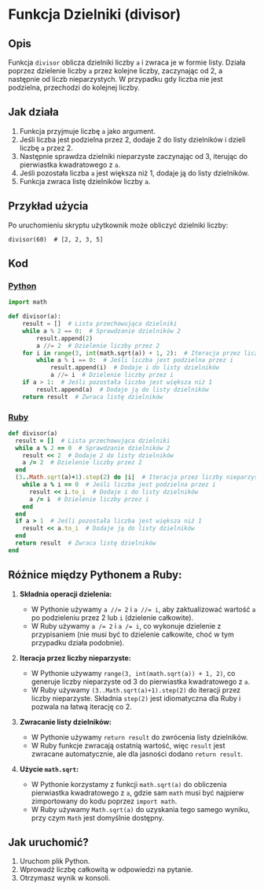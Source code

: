# Funkcja Dzielniki (divisor)

## Opis
Funkcja `divisor` oblicza dzielniki liczby `a` i zwraca je w formie listy. Działa poprzez dzielenie liczby `a` przez kolejne liczby, zaczynając od 2, a następnie od liczb nieparzystych. W przypadku gdy liczba nie jest podzielna, przechodzi do kolejnej liczby.

## Jak działa
1. Funkcja przyjmuje liczbę `a` jako argument.
2. Jeśli liczba jest podzielna przez 2, dodaje 2 do listy dzielników i dzieli liczbę `a` przez 2.
3. Następnie sprawdza dzielniki nieparzyste zaczynając od 3, iterując do pierwiastka kwadratowego z `a`.
4. Jeśli pozostała liczba `a` jest większa niż 1, dodaje ją do listy dzielników.
5. Funkcja zwraca listę dzielników liczby `a`.

## Przykład użycia
Po uruchomieniu skryptu użytkownik może obliczyć dzielniki liczby:
```
divisor(60)  # [2, 2, 3, 5]
```

## Kod

### [Python](./script.py)
```python
import math

def divisor(a):
    result = []  # Lista przechowująca dzielniki
    while a % 2 == 0:  # Sprawdzanie dzielników 2
        result.append(2)
        a //= 2  # Dzielenie liczby przez 2
    for i in range(3, int(math.sqrt(a)) + 1, 2):  # Iteracja przez liczby nieparzyste
        while a % i == 0:  # Jeśli liczba jest podzielna przez i
            result.append(i)  # Dodaje i do listy dzielników
            a //= i  # Dzielenie liczby przez i
    if a > 1:  # Jeśli pozostała liczba jest większa niż 1
        result.append(a)  # Dodaje ją do listy dzielników
    return result  # Zwraca listę dzielników
```

### [Ruby](./script.rb)
```ruby
def divisor(a)
  result = []  # Lista przechowująca dzielniki
  while a % 2 == 0  # Sprawdzanie dzielników 2
    result << 2  # Dodaje 2 do listy dzielników
    a /= 2  # Dzielenie liczby przez 2
  end
  (3..Math.sqrt(a)+1).step(2) do |i|  # Iteracja przez liczby nieparzyste
    while a % i == 0  # Jeśli liczba jest podzielna przez i
      result << i.to_i  # Dodaje i do listy dzielników
      a /= i  # Dzielenie liczby przez i
    end
  end
  if a > 1  # Jeśli pozostała liczba jest większa niż 1
    result << a.to_i  # Dodaje ją do listy dzielników
  end
  return result  # Zwraca listę dzielników
end
```

## Różnice między Pythonem a Ruby:
1. **Składnia operacji dzielenia:**
   - W Pythonie używamy `a //= 2` i `a //= i`, aby zaktualizować wartość `a` po podzieleniu przez 2 lub `i` (dzielenie całkowite).
   - W Ruby używamy `a /= 2` i `a /= i`, co wykonuje dzielenie z przypisaniem (nie musi być to dzielenie całkowite, choć w tym przypadku działa podobnie).

2. **Iteracja przez liczby nieparzyste:**
   - W Pythonie używamy `range(3, int(math.sqrt(a)) + 1, 2)`, co generuje liczby nieparzyste od 3 do pierwiastka kwadratowego z `a`.
   - W Ruby używamy `(3..Math.sqrt(a)+1).step(2)` do iteracji przez liczby nieparzyste. Składnia `step(2)` jest idiomatyczna dla Ruby i pozwala na łatwą iterację co 2.

3. **Zwracanie listy dzielników:**
   - W Pythonie używamy `return result` do zwrócenia listy dzielników.
   - W Ruby funkcje zwracają ostatnią wartość, więc `result` jest zwracane automatycznie, ale dla jasności dodano `return result`.

4. **Użycie `math.sqrt`:**
   - W Pythonie korzystamy z funkcji `math.sqrt(a)` do obliczenia pierwiastka kwadratowego z `a`, gdzie sam `math` musi być najpierw zimportowany do kodu poprzez `import math`.
   - W Ruby używamy `Math.sqrt(a)` do uzyskania tego samego wyniku, przy czym `Math` jest domyślnie dostępny.

## Jak uruchomić?
1. Uruchom plik Python.
2. Wprowadź liczbę całkowitą w odpowiedzi na pytanie.
2. Otrzymasz wynik w konsoli.